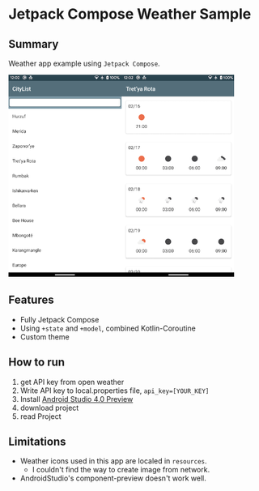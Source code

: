 # Jetpack Compose Weather Sample


## Summary

Weather app example using `Jetpack Compose`.

<img src="img/capture.png" height="400px">


## Features

* Fully Jetpack Compose
* Using `+state` and `+model`, combined Kotlin-Coroutine
* Custom theme

## How to run

1. get API key from open weather
2. Write API key to local.properties file, `api_key=[YOUR_KEY]`
3. Install [Android Studio 4.0 Preview](https://developer.android.com/studio/preview)
4. download project
5. read Project



## Limitations

* Weather icons used in this app are localed in `resources`.
  * I couldn't find the way to create image from network.
* AndroidStudio's component-preview doesn't work well.




